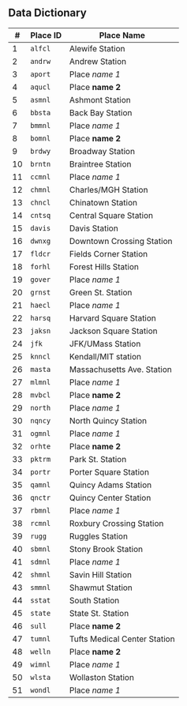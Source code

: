 ## Data Dictionary

|#| Place ID | Place Name |
| --- | --- | --- |
|1| `alfcl` | Alewife Station |
|2| `andrw` | Andrew Station |
|3| `aport` | Place *name 1* |
|4| `aqucl` | Place **name 2** |
|5| `asmnl` | Ashmont Station |
|6| `bbsta` | Back Bay Station |
|7| `bmmnl` | Place *name 1* |
|8| `bomnl` | Place **name 2** |
|9| `brdwy` | Broadway Station |
|10| `brntn` | Braintree Station |
|11| `ccmnl` | Place *name 1* |
|12| `chmnl` | Charles/MGH Station |
|13| `chncl` | Chinatown Station |
|14| `cntsq` | Central Square Station |
|15| `davis` | Davis Station |
|16| `dwnxg` | Downtown Crossing Station |
|17| `fldcr` | Fields Corner Station |
|18| `forhl` | Forest Hills Station |
|19| `gover` | Place *name 1* |
|20| `grnst` | Green St. Station |
|21| `haecl` | Place *name 1* |
|22| `harsq` | Harvard Square Station |
|23| `jaksn` | Jackson Square Station |
|24| `jfk` | JFK/UMass Station |
|25| `knncl` | Kendall/MIT station |
|26| `masta` | Massachusetts Ave. Station |
|27| `mlmnl` | Place *name 1* |
|28| `mvbcl` | Place **name 2** |
|29| `north` | Place *name 1* |
|30| `nqncy` | North Quincy Station |
|31| `ogmnl` | Place *name 1* |
|32| `orhte` | Place **name 2** |
|33| `pktrm` | Park St. Station |
|34| `portr` | Porter Square Station |
|35| `qamnl` | Quincy Adams Station |
|36| `qnctr` | Quincy Center Station |
|37| `rbmnl` | Place *name 1* |
|38| `rcmnl` | Roxbury Crossing Station |
|39| `rugg` | Ruggles Station |
|40| `sbmnl` | Stony Brook Station |
|41| `sdmnl` | Place *name 1* |
|42| `shmnl` | Savin Hill Station |
|43| `smmnl` | Shawmut Station |
|44| `sstat` | South Station |
|45| `state` | State St. Station |
|46| `sull` | Place **name 2** |
|47| `tumnl` | Tufts Medical Center Station |
|48| `welln` | Place **name 2** |
|49| `wimnl` | Place *name 1* |
|50| `wlsta` | Wollaston Station |
|51| `wondl` | Place *name 1* |
